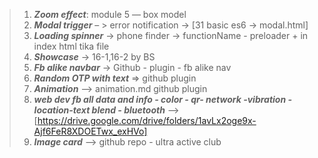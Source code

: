 >1. ***Zoom effect***: module 5 — box model  <br>
>2. ***Modal trigger*** – > error notification → [31 basic es6 → modal.html]<br>
>3. ***Loading spinner*** -> phone finder ->  functionName - preloader + in index html tika file<br>
>4. ***Showcase*** -> 16-1,16-2 by BS<br>
>5. ***Fb alike navbar*** → Github - plugin - fb alike nav<br>
>6. ***Random OTP with text*** ⇒  github plugin  <br>
>7. ***Animation*** --> animation.md github plugin<br>
>8. ***web dev fb all data and info - color - qr- network -vibration -location-text blend - bluetooth*** --> [https://drive.google.com/drive/folders/1avLx2oge9x-Ajf6FeR8XDOETwx_exHVo]<br>
>9. ***Image card*** --> github repo - ultra active club<br>

